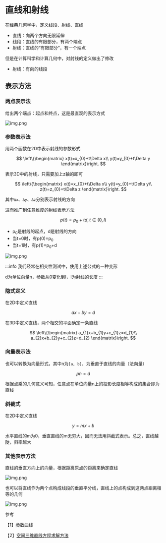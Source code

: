 # 直线和射线

在经典几何学中，定义线段、射线、直线

- 直线：向两个方向无限延伸
- 线段：直线的有限部分，有两个端点
- 射线：直线的“有限部分”，有一个端点

但是在计算科学和计算几何中，对射线的定义做出了修改

- 射线：有向的线段

## 表示方法

### 两点表示法

给出两个端点：起点和终点，这是最直观的表示方式

![img.png](/imgs/visual/3d-math/geometry-line.png)

### 参数表示法

用两个函数在2D中表示射线的参数形式

$$
\left\{\begin{matrix}
x(t)=x_{0}+t\Delta x\\
y(t)=y_{0}+t\Delta y
\end{matrix}\right.
$$

表示3D中的射线，只需要加上z轴的即可

$$
\left\{\begin{matrix}
x(t)=x_{0}+t\Delta x\\
y(t)=y_{0}+t\Delta y\\
z(t)=z_{0}+t\Delta z
\end{matrix}\right.
$$

其中`∆x`、`∆y`、`∆z`分别表示射线的方向

进而推广到任意维度的射线表示方法

$$
p(t)=p_{0}+td,t\in (0,l)
$$

- p<sub>0</sub>是射线的起点，d是射线的方向
- 当t=0时，有p(0)=p<sub>0</sub>
- 当t=1时，有p(1)=p<sub>0</sub>+d

![img.png](/imgs/visual/3d-math/geometry-line-1.png)

:::info
我们经常在相交性测试中，使用上述公式的一种变形

d为单位向量n，参数从0变化到l，l为射线的长度
:::

### 隐式定义

在2D中定义直线

$$
ax+by=d
$$

在3D中定义直线，两个相交的平面确定一条直线

$$
\left\{\begin{matrix}
a_{1}x+b_{1}y+c_{1}z=d_{1}\\
a_{2}x+b_{2}y+c_{2}z=d_{2}
\end{matrix}\right.
$$

### 向量表示法

也可以转换为向量形式，其中n为`[a, b]`，为垂直于直线的向量（法向量）

$$
pn=d
$$

根据点乘的几何意义可知，任意点在单位向量n上的投影长度相等构成的集合即为直线

### 斜截式

在2D中定义直线

$$
y=mx+b
$$

水平直线的m为0，垂直直线的m无穷大，因而无法用斜截式表示。总之，直线越陡，斜率越大

### 其他表示方法

直线的垂直方向上的向量，根据距离原点的距离来确定直线

![img.png](/imgs/visual/3d-math/geometry-line-2.png)

也可以将直线作为两个点构成线段的垂直平分线，直线上的点构成到这两点距离相等的几何

![img.png](/imgs/visual/3d-math/geometry-line-3.png)

参考

【1】[参数曲线](https://zh.wikipedia.org/wiki/%E5%8F%83%E6%95%B8%E6%96%B9%E7%A8%8B)

【2】[空间三维直线方程求解方法](https://blog.csdn.net/itworld123/article/details/79082177)
